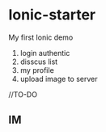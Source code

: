 # Ionic-starter
My first Ionic demo 


1. login authentic 
2. disscus list
3. my profile
4. upload image to server

//TO-DO
## IM
